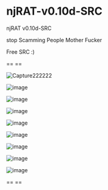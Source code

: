# njRAT-v0.10d-SRC
njRAT v0.10d-SRC

stop Scamming People Mother Fucker

Free SRC :)

== ==

![Capture222222](https://user-images.githubusercontent.com/74623428/166126145-928a5ed5-9ddb-4964-85fb-7e0013cf9432.PNG)

![image](https://user-images.githubusercontent.com/74623428/166126157-0d430559-1cb1-4d45-af34-1649b57f5ed8.png)


![image](https://user-images.githubusercontent.com/74623428/166126173-ade1d3b2-7878-42bb-83aa-29899394f59d.png)


![image](https://user-images.githubusercontent.com/74623428/166126182-d8f15bbc-7ac0-471b-8826-b31467a83c5a.png)


![image](https://user-images.githubusercontent.com/74623428/166126193-b0885d8c-ae7f-4e30-bbfe-a930737d3a5f.png)

![image](https://user-images.githubusercontent.com/74623428/166126197-8e4da1f6-65fe-42a4-a714-f96ac9317be9.png)

![image](https://user-images.githubusercontent.com/74623428/166126203-114f7740-04c3-4b63-9422-b1c30904803d.png)

![image](https://user-images.githubusercontent.com/74623428/166126209-be14570a-f27c-4c0f-9a86-b27b3396a45b.png)


![image](https://user-images.githubusercontent.com/74623428/166126216-e375c576-ce0c-4601-99e0-220ab26a43dc.png)

== ==
